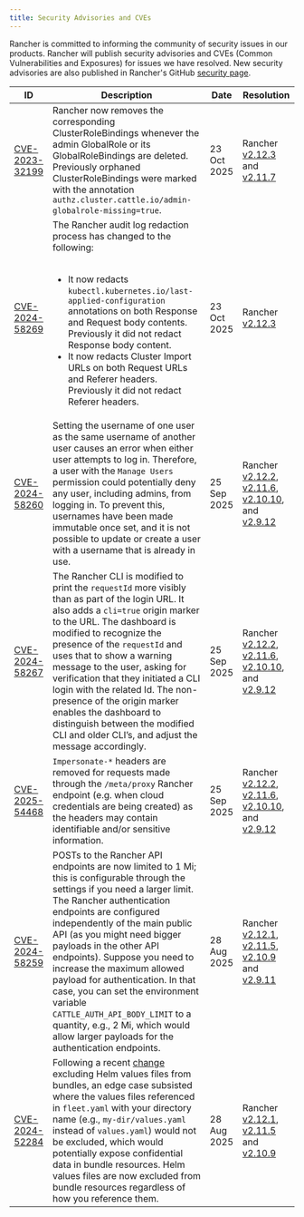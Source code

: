 ```yaml
---
title: Security Advisories and CVEs
---
```


<head>
  <link rel="canonical" href="https://ranchermanager.docs.rancher.com/reference-guides/rancher-security/security-advisories-and-cves"/>
</head>

Rancher is committed to informing the community of security issues in our products. Rancher will publish security advisories and CVEs (Common Vulnerabilities and Exposures) for issues we have resolved. New security advisories are also published in Rancher's GitHub [security page](https://github.com/rancher/rancher/security/advisories).

| ID | Description | Date | Resolution |
|----|-------------|------|------------|
| [CVE-2023-32199](https://github.com/rancher/rancher/security/advisories/GHSA-j4vr-pcmw-hx59) | Rancher now removes the corresponding ClusterRoleBindings whenever the admin GlobalRole or its GlobalRoleBindings are deleted. Previously orphaned ClusterRoleBindings were marked with the annotation `authz.cluster.cattle.io/admin-globalrole-missing=true`. | 23 Oct 2025 | Rancher [v2.12.3](https://github.com/rancher/rancher/releases/tag/v2.12.3) and [v2.11.7](https://github.com/rancher/rancher/releases/tag/v2.11.7) |
| [CVE-2024-58269](https://github.com/rancher/rancher/security/advisories/GHSA-mw39-9qc2-f7mg) | The Rancher audit log redaction process has changed to the following: <br/><br/><ul><li> It now redacts `kubectl.kubernetes.io/last-applied-configuration` annotations on both Response and Request body contents. Previously it did not redact Response body content.</li><li> It now redacts Cluster Import URLs on both Request URLs and Referer headers. Previously it did not redact Referer headers.</li></ul> | 23 Oct 2025 | Rancher [v2.12.3](https://github.com/rancher/rancher/releases/tag/v2.12.3) |
| [CVE-2024-58260](https://github.com/rancher/rancher/security/advisories/GHSA-q82v-h4rq-5c86) | Setting the username of one user as the same username of another user causes an error when either user attempts to log in. Therefore, a user with the `Manage Users` permission could potentially deny any user, including admins, from logging in. To prevent this, usernames have been made immutable once set, and it is not possible to update or create a user with a username that is already in use. | 25 Sep 2025 | Rancher [v2.12.2](https://github.com/rancher/rancher/releases/tag/v2.12.2), [v2.11.6](https://github.com/rancher/rancher/releases/tag/v2.11.6), [v2.10.10](https://github.com/rancher/rancher/releases/tag/v2.10.10), and [v2.9.12](https://github.com/rancher/rancher/releases/tag/v2.9.12) |
| [CVE-2024-58267](https://github.com/rancher/rancher/security/advisories/GHSA-v3vj-5868-2ch2) | The Rancher CLI is modified to print the `requestId` more visibly than as part of the login URL. It also adds a `cli=true` origin marker to the URL. The dashboard is modified to recognize the presence of the `requestId` and uses that to show a warning message to the user, asking for verification that they initiated a CLI login with the related Id. The non-presence of the origin marker enables the dashboard to distinguish between the modified CLI and older CLI’s, and adjust the message accordingly. | 25 Sep 2025 | Rancher [v2.12.2](https://github.com/rancher/rancher/releases/tag/v2.12.2), [v2.11.6](https://github.com/rancher/rancher/releases/tag/v2.11.6), [v2.10.10](https://github.com/rancher/rancher/releases/tag/v2.10.10), and [v2.9.12](https://github.com/rancher/rancher/releases/tag/v2.9.12) |
| [CVE-2025-54468](https://github.com/rancher/rancher/security/advisories/GHSA-mjcp-rj3c-36fr) | `Impersonate-*` headers are removed for requests made through the `/meta/proxy` Rancher endpoint (e.g. when cloud credentials are being created) as the headers may contain identifiable and/or sensitive information. | 25 Sep 2025 | Rancher [v2.12.2](https://github.com/rancher/rancher/releases/tag/v2.12.2), [v2.11.6](https://github.com/rancher/rancher/releases/tag/v2.11.6), [v2.10.10](https://github.com/rancher/rancher/releases/tag/v2.10.10), and [v2.9.12](https://github.com/rancher/rancher/releases/tag/v2.9.12) |
| [CVE-2024-58259](https://github.com/rancher/rancher/security/advisories/GHSA-4h45-jpvh-6p5j) | POSTs to the Rancher API endpoints are now limited to 1 Mi; this is configurable through the settings if you need a larger limit. The Rancher authentication endpoints are configured independently of the main public API (as you might need bigger payloads in the other API endpoints). Suppose you need to increase the maximum allowed payload for authentication. In that case, you can set the environment variable `CATTLE_AUTH_API_BODY_LIMIT` to a quantity, e.g., 2 Mi, which would allow larger payloads for the authentication endpoints. | 28 Aug 2025 | Rancher [v2.12.1](https://github.com/rancher/rancher/releases/tag/v2.12.1), [v2.11.5](https://github.com/rancher/rancher/releases/tag/v2.11.5), [v2.10.9](https://github.com/rancher/rancher/releases/tag/v2.10.9) and [v2.9.11](https://github.com/rancher/rancher/releases/tag/v2.9.11) |
| [CVE-2024-52284](https://github.com/rancher/fleet/security/advisories/GHSA-6h9x-9j5v-7w9h) | Following a recent [change](https://github.com/rancher/fleet/pull/3403) excluding Helm values files from bundles, an edge case subsisted where the values files referenced in `fleet.yaml` with your directory name (e.g., `my-dir/values.yaml` instead of `values.yaml`) would not be excluded, which would potentially expose confidential data in bundle resources. Helm values files are now excluded from bundle resources regardless of how you reference them. | 28 Aug 2025 | Rancher [v2.12.1](https://github.com/rancher/rancher/releases/tag/v2.12.1), [v2.11.5](https://github.com/rancher/rancher/releases/tag/v2.11.5) and [v2.10.9](https://github.com/rancher/rancher/releases/tag/v2.10.9) |
